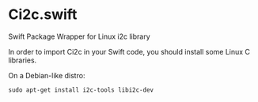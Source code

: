 # Ci2c.swift
Swift Package Wrapper for Linux i2c library

In order to import Ci2c in your Swift code, you should install some Linux C libraries.

On a Debian-like distro:  

```sudo apt-get install i2c-tools libi2c-dev```

